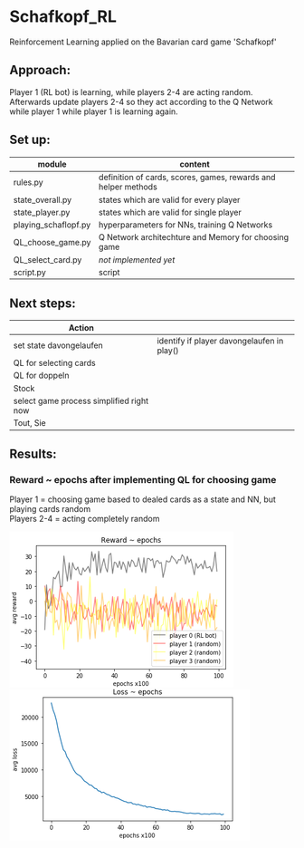 # Schafkopf_RL
Reinforcement Learning applied on the Bavarian card game 'Schafkopf'

## Approach:
Player 1 (RL bot) is learning, while players 2-4 are acting random. Afterwards update players 2-4 so they act according to the Q Network while player 1 while player 1 is learning again.

## Set up:
| module               | content                                                          | 
| -------------------- |------------------------------------------------------------------|
| rules.py             | definition of cards, scores, games, rewards and helper methods   |
| state_overall.py     | states which are valid for every player                          |
| state_player.py      | states which are valid for single player                         |
| playing_schaflopf.py | hyperparameters for NNs, training Q Networks                     |
| QL_choose_game.py    | Q Network architechture and Memory for choosing game             |
| QL_select_card.py    | *not implemented yet*                                            |
| script.py            | script                                                           |

## Next steps:
| Action                                     |                                                |
| -------------------------------------------|:-----------------------------------------------|
| set state davongelaufen                    | identify if player davongelaufen in play()     |
| QL for selecting cards                     |                                                |
| QL for doppeln                             |                                                |
| Stock                                      |                                                |
| select game process simplified right now   |                                                |
| Tout, Sie                                  |                                                |

## Results:
### Reward ~ epochs after implementing QL for choosing game
Player 1 = choosing game based to dealed cards as a state and NN, but playing cards random  
Players 2-4 = acting completely random 


![Reward ~ Epochs](plots/reward_epochs_select_game.PNG)
![Loss ~ Epochs](plots/loss_epochs_select_game.PNG)

